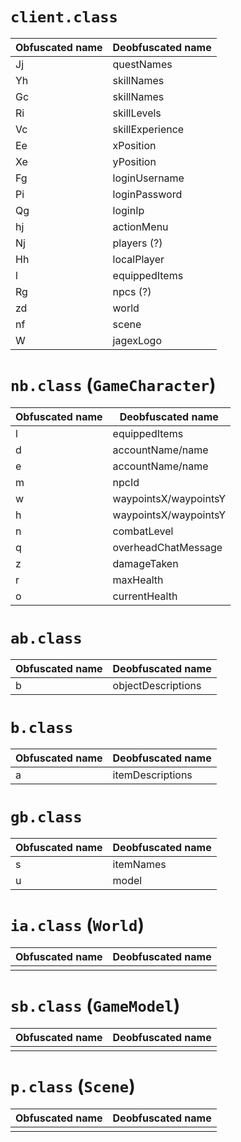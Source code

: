 `client.class`
==============

|Obfuscated name|Deobfuscated name|
|---------------|-----------------|
|Jj             |questNames       |
|Yh             |skillNames       |
|Gc             |skillNames       |
|Ri             |skillLevels      |
|Vc             |skillExperience  |
|Ee             |xPosition        |
|Xe             |yPosition        |
|Fg             |loginUsername    |
|Pi             |loginPassword    |
|Qg             |loginIp          |
|hj             |actionMenu       |
|Nj             |players (?)      |
|Hh             |localPlayer      |
|l              |equippedItems    |
|Rg             |npcs (?)         |
|zd             |world            |
|nf             |scene            |
|W              |jagexLogo        |

`nb.class` (`GameCharacter`)
==========

|Obfuscated name|Deobfuscated name    |
|---------------|---------------------|
|l              |equippedItems        |
|d              |accountName/name     |
|e              |accountName/name     |
|m              |npcId                |
|w              |waypointsX/waypointsY|
|h              |waypointsX/waypointsY|
|n              |combatLevel          |
|q              |overheadChatMessage  |
|z              |damageTaken          |
|r              |maxHealth            |
|o              |currentHealth        |

`ab.class`
==========

|Obfuscated name|Deobfuscated name  |
|---------------|-------------------|
|b              |objectDescriptions |

`b.class`
=========

|Obfuscated name|Deobfuscated name  |
|---------------|-------------------|
|a              |itemDescriptions   |

`gb.class`
=======

|Obfuscated name|Deobfuscated name  |
|---------------|-------------------|
|s              |itemNames          |
|u              |model              |

`ia.class` (`World`)
=======

|Obfuscated name|Deobfuscated name  |
|---------------|-------------------|
|               |                   |

`sb.class` (`GameModel`)
==========

|Obfuscated name|Deobfuscated name  |
|---------------|-------------------|
|               |                   |

`p.class` (`Scene`)
=========

|Obfuscated name|Deobfuscated name  |
|---------------|-------------------|
|               |                   |
